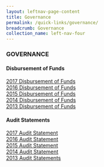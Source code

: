 ```yaml
---
layout: leftnav-page-content
title: Governance
permalink: /quick-links/governance/
breadcrumb: Governance
collection_name: left-nav-four
---
```


### GOVERNANCE

#### Disbursement of Funds
[2017 Disbursement of Funds](/files/2017-Disbursement-of-Funds.pdf) <br>
[2016 Disbursement of Funds](/files/2016-Disbursement-of-Funds_1.pdf) <br>
[2015 Disbursement of Funds](/files/2015-disbursements-edited.pdf) <br>
[2014 Disbursement of Funds](/files/2014-disbursements-edited.pdf) <br>
[2013 Disbursement of Funds](/files/2013-disbursements-edited.pdf) <br>

#### Audit Statements
[2017 Audit Statement](/files/2017-Audit-Statement.pdf) <br>
[2016 Audit Statement](/files/2016-audit-statement.pdf) <br>
[2015 Audit Statement](/files/2015-audit-statement_1.pdf) <br>
[2014 Audit Statement](/files/2014-audit-statement_1.pdf) <br>
[2013 Audit Statements](/files/PC2013-Audit-statement_2.pdf)
